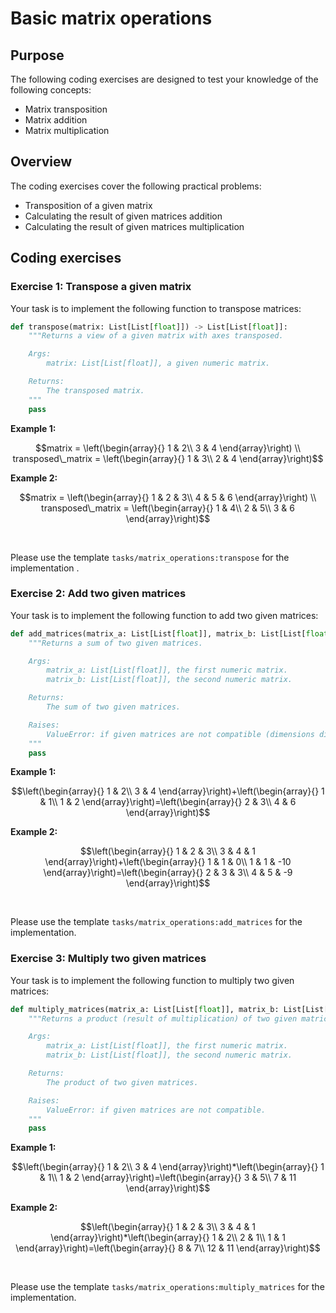 # Basic matrix operations

## Purpose

The following coding exercises are designed to test your knowledge of the following concepts:

* Matrix transposition
* Matrix addition
* Matrix multiplication

## Overview

The coding exercises cover the following practical problems:
* Transposition of a given matrix
* Calculating the result of given matrices addition
* Calculating the result of given matrices multiplication

## Coding exercises


### Exercise 1: Transpose a given matrix

Your task is to implement the following function to transpose matrices:

```python
def transpose(matrix: List[List[float]]) -> List[List[float]]:
    """Returns a view of a given matrix with axes transposed.

    Args:
        matrix: List[List[float]], a given numeric matrix.

    Returns:
        The transposed matrix.
    """
    pass
```

**Example 1:**
```math
matrix = \left(\begin{array}{} 
1 & 2\\
3 & 4
\end{array}\right)

\\
transposed\_matrix = \left(\begin{array}{} 
1 & 3\\
2 & 4
\end{array}\right)
```

**Example 2:**
```math
matrix = \left(\begin{array}{} 
1 & 2 & 3\\
4 & 5 & 6
\end{array}\right)

\\
transposed\_matrix = \left(\begin{array}{} 
1 & 4\\
2 & 5\\
3 & 6
\end{array}\right)
```

<br/>

Please use the template `tasks/matrix_operations:transpose` for the implementation .

### Exercise 2: Add two given matrices

Your task is to implement the following function to add two given matrices:

```python
def add_matrices(matrix_a: List[List[float]], matrix_b: List[List[float]]) -> List[List[float]]:
    """Returns a sum of two given matrices.

    Args:
        matrix_a: List[List[float]], the first numeric matrix.
        matrix_b: List[List[float]], the second numeric matrix.

    Returns:
        The sum of two given matrices.

    Raises:
        ValueError: if given matrices are not compatible (dimensions differ in size).
    """
    pass
```
 
**Example 1:**
```math
\left(\begin{array}{} 
1 & 2\\
3 & 4
\end{array}\right)+\left(\begin{array}{} 
1 & 1\\
1 & 2
\end{array}\right)=\left(\begin{array}{} 
2 & 3\\
4 & 6
\end{array}\right)
```

**Example 2:**
```math
\left(\begin{array}{} 
1 & 2 & 3\\
3 & 4 & 1
\end{array}\right)+\left(\begin{array}{} 
1 & 1 & 0\\
1 & 1 & -10
\end{array}\right)=\left(\begin{array}{} 
2 & 3 & 3\\
4 & 5 & -9
\end{array}\right)
```

<br/>

Please use the template `tasks/matrix_operations:add_matrices` for the implementation.

### Exercise 3: Multiply two given matrices

Your task is to implement the following function to multiply two given matrices:

```python
def multiply_matrices(matrix_a: List[List[float]], matrix_b: List[List[float]]) -> List[List[float]]:
    """Returns a product (result of multiplication) of two given matrices.

    Args:
        matrix_a: List[List[float]], the first numeric matrix.
        matrix_b: List[List[float]], the second numeric matrix.

    Returns:
        The product of two given matrices.

    Raises:
        ValueError: if given matrices are not compatible.
    """
    pass
```
 
**Example 1:**
```math
\left(\begin{array}{} 
1 & 2\\
3 & 4
\end{array}\right)*\left(\begin{array}{} 
1 & 1\\
1 & 2
\end{array}\right)=\left(\begin{array}{} 
3 & 5\\
7 & 11
\end{array}\right)
```

**Example 2:**
```math
\left(\begin{array}{} 
1 & 2 & 3\\
3 & 4 & 1
\end{array}\right)*\left(\begin{array}{} 
1 & 2\\
2 & 1\\
1 & 1
\end{array}\right)=\left(\begin{array}{} 
8 & 7\\
12 & 11
\end{array}\right)
```

<br/>

Please use the template `tasks/matrix_operations:multiply_matrices` for the implementation.
